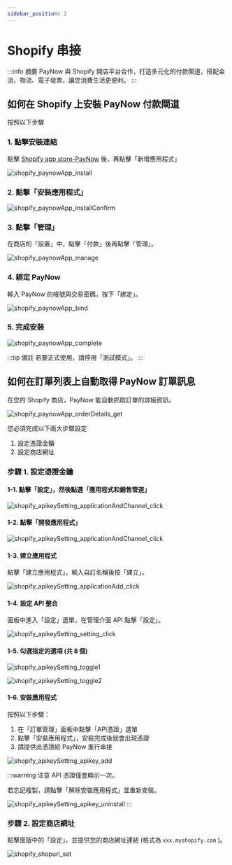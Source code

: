 ```yaml
---
sidebar_position: 2
---
```

# Shopify 串接

:::info 摘要
PayNow 與 Shopify 開店平台合作，打造多元化的付款閘道，搭配金流、物流、電子發票，讓您消費生活更便利。
:::

## 如何在 Shopify 上安裝 PayNow 付款閘道

按照以下步驟

### 1. 點擊安裝連結

點擊 [Shopify app store-PayNow](https://apps.shopify.com/paynow-2) 後，再點擊「新增應用程式」

![shopify_paynowApp_install](./../images/shopify/shopify_paynowApp_install.png)

### 2. 點擊「安裝應用程式」

![shopify_paynowApp_installConfirm](./../images/shopify/shopify_paynowApp_installConfirm.png)

### 3. 點擊「管理」

在商店的「設置」中，點擊「付款」後再點擊「管理」。

![shopify_paynowApp_manage](./../images/shopify/shopify_paynowApp_manage.png)

### 4. 綁定 PayNow

輸入 PayNow 的帳號與交易密碼，按下「綁定」。

![shopify_paynowApp_bind](./../images/shopify/shopify_paynowApp_bind.png)

### 5. 完成安裝

![shopify_paynowApp_complete](./../images/shopify/shopify_paynowApp_complete.png)

:::tip 備註
若要正式使用，請停用「測試模式」。
:::

## 如何在訂單列表上自動取得 PayNow 訂單訊息

在您的 Shopify 商店，PayNow 能自動抓取訂單的詳細資訊。

![shopify_paynowApp_orderDetails_get](./../images/shopify/shopify_paynowApp_orderDetails_get.png)

您必須完成以下兩大步驟設定
1. 設定憑證金鑰
2. 設定商店網址

### 步驟 1. 設定憑證金鑰

#### 1-1. 點擊「設定」，然後點選「應用程式和銷售管道」

![shopify_apikeySetting_applicationAndChannel_click](./../images/shopify/shopify_apikeySetting_applicationAndChannel_click.png)

#### 1-2. 點擊「開發應用程式」

![shopify_apikeySetting_applicationAndChannel_click](./../images/shopify/shopify_apikeySetting_applicationAndChannel_click.png)

#### 1-3. 建立應用程式

點擊「建立應用程式」，輸入自訂名稱後按「建立」。

![shopify_apikeySetting_applicationAdd_click](./../images/shopify/shopify_apikeySetting_applicationAdd_click.png)

#### 1-4. 設定 API 整合

面板中進入「設定」選單，在管理介面 API 點擊「設定」。

![shopify_apikeySetting_setting_click](./../images/shopify/shopify_apikeySetting_setting_click.png)

#### 1-5. 勾選指定的選項 (共 8 個)

![shopify_apikeySetting_toggle1](./../images/shopify/shopify_apikeySetting_toggle1.png)

![shopify_apikeySetting_toggle2](./../images/shopify/shopify_apikeySetting_toggle2.png)

#### 1-6. 安裝應用程式

按照以下步驟：
1. 在「訂單管理」面板中點擊「API憑證」選單
2. 點擊「安裝應用程式」，安裝完成後就會出現憑證
3. 請提供此憑證給 PayNow 進行串接

![shopify_apikeySetting_apikey_add](./../images/shopify/shopify_apikeySetting_apikey_add.png)


:::warning 注意
API 憑證僅會顯示一次。

若忘記複製，請點擊「解除安裝應用程式」並重新安裝。

![shopify_apikeySetting_apikey_uninstall](./../images/shopify/shopify_apikeySetting_apikey_uninstall.png)
:::

### 步驟 2. 設定商店網址

點擊面版中的「設定」，並提供您的商店網址連結 (格式為 `xxx.myshopify.com` )。

![shopify_shopurl_set](./../images/shopify/shopify_shopurl_set.png)